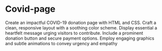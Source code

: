# Covid-page
Create an impactful COVID-19 donation page with HTML and CSS. Craft a clean, responsive layout with a soothing color scheme. Display essential a heartfelt message urging visitors to contribute. Include a prominent donation button and secure payment options. Employ engaging graphics and subtle animations to convey urgency and empathy
